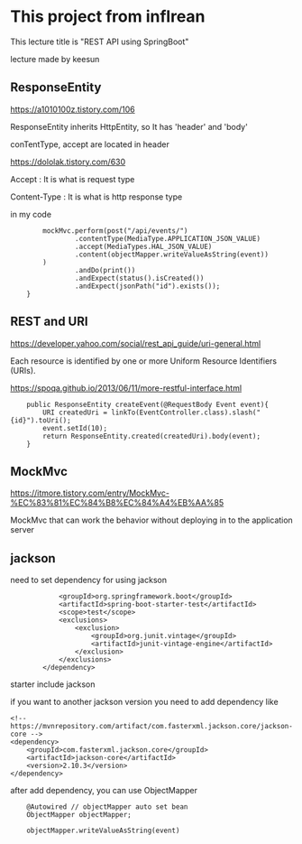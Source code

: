 # This project from inflrean

This lecture title is "REST API using SpringBoot"

lecture made by keesun


## ResponseEntity

https://a1010100z.tistory.com/106


ResponseEntity inherits HttpEntity, so It has 'header' and 'body'

conTentType, accept are located in header

https://dololak.tistory.com/630

Accept : It is what is request type

Content-Type : It is what is http response type


in my code

```spring
        mockMvc.perform(post("/api/events/")
                .contentType(MediaType.APPLICATION_JSON_VALUE)
                .accept(MediaTypes.HAL_JSON_VALUE)
                .content(objectMapper.writeValueAsString(event))
        )
                .andDo(print())
                .andExpect(status().isCreated())
                .andExpect(jsonPath("id").exists());
    }
```


## REST and URI

https://developer.yahoo.com/social/rest_api_guide/uri-general.html

Each resource is identified by one or more Uniform Resource Identifiers (URIs).

https://spoqa.github.io/2013/06/11/more-restful-interface.html

```spring
    public ResponseEntity createEvent(@RequestBody Event event){
        URI createdUri = linkTo(EventController.class).slash("{id}").toUri();
        event.setId(10);
        return ResponseEntity.created(createdUri).body(event);
    }
```


## MockMvc

https://itmore.tistory.com/entry/MockMvc-%EC%83%81%EC%84%B8%EC%84%A4%EB%AA%85

MockMvc that can work the behavior without deploying in to the application server



## jackson

need to set dependency for using jackson
```maven
			<groupId>org.springframework.boot</groupId>
			<artifactId>spring-boot-starter-test</artifactId>
			<scope>test</scope>
			<exclusions>
				<exclusion>
					<groupId>org.junit.vintage</groupId>
					<artifactId>junit-vintage-engine</artifactId>
				</exclusion>
			</exclusions>
		</dependency>
```

starter include jackson 

if you want to another jackson version you need to add dependency like

```maven
<!-- https://mvnrepository.com/artifact/com.fasterxml.jackson.core/jackson-core -->
<dependency>
    <groupId>com.fasterxml.jackson.core</groupId>
    <artifactId>jackson-core</artifactId>
    <version>2.10.3</version>
</dependency>

```

after add dependency, you can use ObjectMapper

```springboot
    @Autowired // objectMapper auto set bean
    ObjectMapper objectMapper;

    objectMapper.writeValueAsString(event)

```

